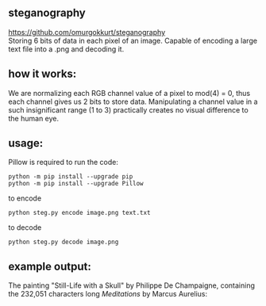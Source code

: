 ## steganography
https://github.com/omurgokkurt/steganography  
Storing 6 bits of data in each pixel of an image. Capable of encoding a large text file into a .png and decoding it.

## how it works:
We are normalizing each RGB channel value of a pixel to mod(4) = 0, thus each channel gives us 2 bits to store data. Manipulating a channel value in a such  insignificant range (1 to 3) practically creates no visual difference to the human eye.


## usage:
Pillow is required to run the code:
``` 
python -m pip install --upgrade pip
python -m pip install --upgrade Pillow
```
 
to encode 
``` 
python steg.py encode image.png text.txt
```
to decode 
``` 
python steg.py decode image.png
```

## example output:  
The painting "Still-Life with a Skull" by Philippe De Champaigne, containing the 232,051 characters long *Meditations* by Marcus Aurelius: 


